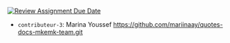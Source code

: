 [![Review Assignment Due Date](https://classroom.github.com/assets/deadline-readme-button-22041afd0340ce965d47ae6ef1cefeee28c7c493a6346c4f15d667ab976d596c.svg)](https://classroom.github.com/a/QPRNiqfX)

- `contributeur-3`: Marina Youssef https://github.com/mariinaay/quotes-docs-mkemk-team.git
